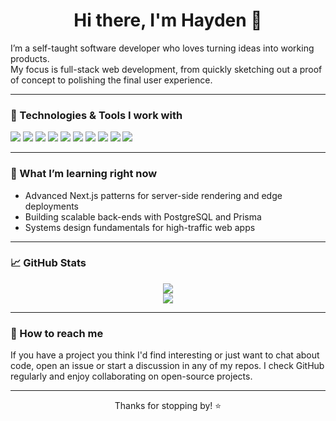 <!-- Profile README for https://github.com/YoItsHayden -->

<h1 align="center">Hi there, I'm Hayden 👋</h1>

I’m a self-taught software developer who loves turning ideas into working products.  
My focus is full-stack web development, from quickly sketching out a proof of concept to polishing the final user experience.

---

### 🔧 Technologies & Tools I work with

<p align="left">
  <img src="https://img.shields.io/badge/Python-3776AB?style=for-the-badge&logo=python&logoColor=white" />
  <img src="https://img.shields.io/badge/TypeScript-3178C6?style=for-the-badge&logo=typescript&logoColor=white" />
  <img src="https://img.shields.io/badge/JavaScript-F7DF1E?style=for-the-badge&logo=javascript&logoColor=black" />
  <img src="https://img.shields.io/badge/React-20232A?style=for-the-badge&logo=react&logoColor=61DAFB" />
  <img src="https://img.shields.io/badge/Next.js-000000?style=for-the-badge&logo=nextdotjs&logoColor=white" />
  <img src="https://img.shields.io/badge/Node.js-339933?style=for-the-badge&logo=nodedotjs&logoColor=white" />
  <img src="https://img.shields.io/badge/Prisma-2D3748?style=for-the-badge&logo=prisma&logoColor=white" />
  <img src="https://img.shields.io/badge/PostgreSQL-4169E1?style=for-the-badge&logo=postgresql&logoColor=white" />
  <img src="https://img.shields.io/badge/Tailwind_CSS-38B2AC?style=for-the-badge&logo=tailwindcss&logoColor=white" />
  <img src="https://img.shields.io/badge/Git-F05032?style=for-the-badge&logo=git&logoColor=white" />
</p>

---

### 🌱 What I’m learning right now

- Advanced Next.js patterns for server-side rendering and edge deployments  
- Building scalable back-ends with PostgreSQL and Prisma  
- Systems design fundamentals for high-traffic web apps  

---

### 📈 GitHub Stats

<p align="center">
  <img src="https://github-readme-stats.vercel.app/api?username=YoItsHayden&show_icons=true&hide=stars&theme=transparent" />
  <br />
  <img src="https://github-readme-stats.vercel.app/api/top-langs/?username=YoItsHayden&layout=compact&theme=transparent" />
</p>

---

### 🤝 How to reach me

If you have a project you think I'd find interesting or just want to chat about code, open an issue or start a discussion in any of my repos. I check GitHub regularly and enjoy collaborating on open-source projects.

---

<p align="center">Thanks for stopping by! ⭐️</p>
